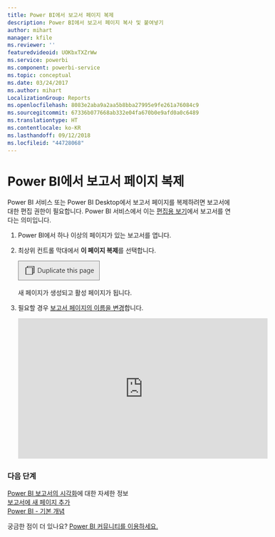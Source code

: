 ```yaml
---
title: Power BI에서 보고서 페이지 복제
description: Power BI에서 보고서 페이지 복사 및 붙여넣기
author: mihart
manager: kfile
ms.reviewer: ''
featuredvideoid: UOKbxTXZrWw
ms.service: powerbi
ms.component: powerbi-service
ms.topic: conceptual
ms.date: 03/24/2017
ms.author: mihart
LocalizationGroup: Reports
ms.openlocfilehash: 8083e2aba9a2aa5b8bba27995e9fe261a76084c9
ms.sourcegitcommit: 67336b077668ab332e04fa670b0e9afd0a0c6489
ms.translationtype: HT
ms.contentlocale: ko-KR
ms.lasthandoff: 09/12/2018
ms.locfileid: "44728068"
---
```

# <a name="duplicate-a-report-page-in-power-bi"></a>Power BI에서 보고서 페이지 복제
Power BI 서비스 또는 Power BI Desktop에서 보고서 페이지를 복제하려면 보고서에 대한 편집 권한이 필요합니다. Power BI 서비스에서 이는 [편집용 보기](service-reading-view-and-editing-view.md)에서 보고서를 연다는 의미입니다. 


1. Power BI에서 하나 이상의 페이지가 있는 보고서를 엽니다. 

2. 최상위 컨트롤 막대에서 **이 페이지 복제**를 선택합니다.
   
   ![](media/power-bi-report-copy-paste-page/pbi_duplicate_new.png)
   
   새 페이지가 생성되고 활성 페이지가 됩니다.
3. 필요할 경우 [보고서 페이지의 이름을 변경](service-rename.md)합니다.
   
   <iframe width="560" height="315" src="https://www.youtube.com/embed/UOKbxTXZrWw?list=PL1N57mwBHtN0JFoKSR0n-tBkUJHeMP2cP" frameborder="0" allowfullscreen></iframe>

### <a name="next-steps"></a>다음 단계
[Power BI 보고서의 시각화](visuals/power-bi-report-visualizations.md)에 대한 자세한 정보    
[보고서에 새 페이지 추가](power-bi-report-add-page.md)    
[Power BI - 기본 개념](service-basic-concepts.md)    

궁금한 점이 더 있나요? [Power BI 커뮤니티를 이용하세요.](http://community.powerbi.com/)

